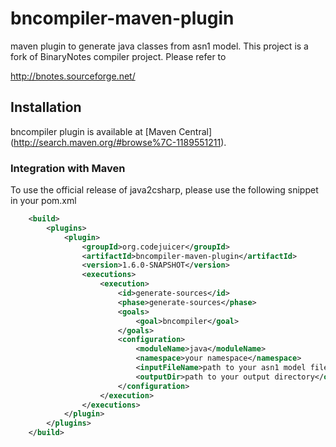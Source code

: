 bncompiler-maven-plugin
===========

maven plugin to generate java classes from asn1 model. 
This project is a fork of BinaryNotes compiler project.
Please refer to 

http://bnotes.sourceforge.net/



## Installation

bncompiler plugin is available at [Maven Central] (http://search.maven.org/#browse%7C-1189551211).

### Integration with Maven

To use the official release of java2csharp, please use the following snippet in your pom.xml

```xml
    <build>
		<plugins>
			<plugin>
				<groupId>org.codejuicer</groupId>
				<artifactId>bncompiler-maven-plugin</artifactId>
				<version>1.6.0-SNAPSHOT</version>
				<executions>
					<execution>
						<id>generate-sources</id>
						<phase>generate-sources</phase>
						<goals>
							<goal>bncompiler</goal>
						</goals>
						<configuration>
							<moduleName>java</moduleName>
							<namespace>your namespace</namespace>
							<inputFileName>path to your asn1 model file</inputFileName>
							<outputDir>path to your output directory</outputDir>
						</configuration>
					</execution>
				</executions>
			</plugin>
		</plugins>
	</build>
```
